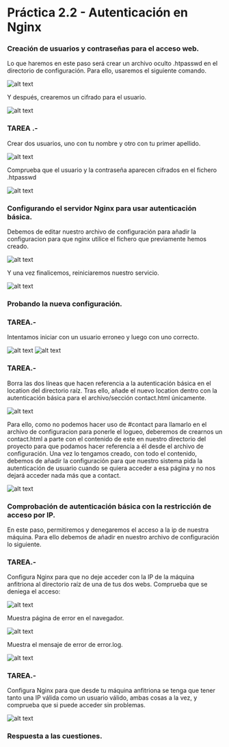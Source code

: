 # Práctica 2.2 - Autenticación en Nginx

### Creación de usuarios y contraseñas para el acceso web.

Lo que haremos en este paso será crear un archivo oculto .htpasswd en el directorio de configuración.
Para ello, usaremos el siguiente comando.

![alt text](./images_actividad_2_2/image.png)

Y después, crearemos un cifrado para el usuario.

![alt text](./images_actividad_2_2/image-1.png)

### TAREA .- 

Crear dos usuarios, uno con tu nombre y otro con tu primer apellido.

![alt text](./images_actividad_2_2/image-2.png)

Comprueba que el usuario y la contraseña aparecen cifrados en el fichero .htpasswd

![alt text](./images_actividad_2_2/image-3.png)

### Configurando el servidor Nginx para usar autenticación básica.

Debemos de editar nuestro archivo de configuración para añadir la configuracion para que nginx utilice el fichero que previamente hemos creado.

![alt text](./images_actividad_2_2/image-4.png)

Y una vez finalicemos, reiniciaremos nuestro servicio.

![alt text](./images_actividad_2_2/image-5.png)

### Probando la nueva configuración.

### TAREA.-

Intentamos iniciar con un usuario erroneo y luego con uno correcto. 

![alt text](./images_actividad_2_2/image-6.png)
![alt text](./images_actividad_2_2/image-7.png)


### TAREA.- 

Borra las dos líneas que hacen referencia a la autenticación básica en el location del directorio raíz. Tras ello, añade el nuevo location dentro con la autenticación básica para el archivo/sección contact.html únicamente.

![alt text](./images_actividad_2_2/image-10.png)

Para ello, como no podemos hacer uso de #contact para llamarlo en el archivo de configuracion para ponerle el logueo, deberemos de crearnos un contact.html a parte con el contenido de este en nuestro directorio del proyecto para que podamos hacer referencia a él desde el archivo de configuración. Una vez lo tengamos creado, con todo el contenido, debemos de añadir la configuración para que nuestro sistema pida la autenticación de usuario cuando se quiera acceder a esa página y no nos dejará acceder nada más que a contact.

![alt text](./images_actividad_2_2/image-9.png)




### Comprobación de autenticación básica con la restricción de acceso por IP.

En este paso, permitiremos y denegaremos el acceso a la ip de nuestra máquina. Para ello debemos de añadir en nuestro archivo de configuración
lo siguiente.

### TAREA.-

Configura Nginx para que no deje acceder con la IP de la máquina anfitriona al directorio raíz de una de tus dos webs. Comprueba que se deniega el acceso:

![alt text](./images_actividad_2_2/image-11.png)

Muestra página de error en el navegador.

![alt text](./images_actividad_2_2/image-12.png)

Muestra el mensaje de error de error.log.

![alt text](./images_actividad_2_2/image-13.png)

### TAREA.- 

Configura Nginx para que desde tu máquina anfitriona se tenga que tener tanto una IP válida como un usuario válido, ambas cosas a la vez, y comprueba que si puede acceder sin problemas.

![alt text](./images_actividad_2_2/image-14.png)

### Respuesta a las cuestiones.

